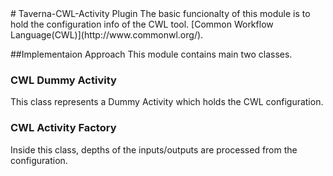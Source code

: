 
<snippet>
  <content>
# Taverna-CWL-Activity Plugin
The basic funcionalty of this module is to hold the configuration info of the CWL tool. [Common Workflow Language(CWL)](http://www.commonwl.org/). 

##Implementaion Approach
This module contains main two classes. 

### CWL Dummy Activity
This class represents a Dummy Activity which holds the CWL configuration.

### CWL Activity Factory
Inside this class, depths of the inputs/outputs are processed from the configuration.


  </content>


</snippet>
